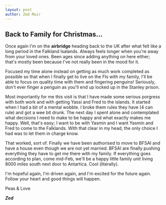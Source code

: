 ```yaml
---
layout: post
author: Zed Muir
---
```


## Back to Family for Christmas...

Once again I'm on the **airbridge** heading back to the UK after what felt like a long period in the Falkland Isalands. Always feels longer when you're away from your loved ones. Been ages since adding anything on here either; that's mostly been because I've not really been in the mood for it.

Focused my time alone instead on getting as much work completed as possible so that when I finally get to live on the FIs with my family, I'll be able to focus on quality time with them and fingering penguins! Seriously, don't ever finger a penguin as you'll end up locked up in the Stanley prison.

Most importantly for me this visit is that I have made some serious porgress with both work and with getting Yassi and Fred to the islands. It started when I had a bit of a mental wobble. I broke them rules they have (4 can rule) and got a wee bit drunk. The next day I spent alone and contemplated what decisions I need to make to be happy and what exactly makes me happy. Well, that's easy; I want to be with Yasmin and I want Yasmin and Fred to come to the Falklands. With that clear in my head, the only choice I had was to let them in charge know.

That worked, sort of. Finally we have been authorised to move to BFSAI and have a house even though we are not yet married. BFSAI are finally pushing everything they have to get me there with my family. If everything goes according to plan, come mid-Feb, we'll be a happy little family unit living 8000 miles south next door to Antartica. Cool (literally).

I'm hopeful again, I'm driven again, and I'm excited for the future again. Follow your heart and good things will happen.

Peas & Love

**_Zed_**
